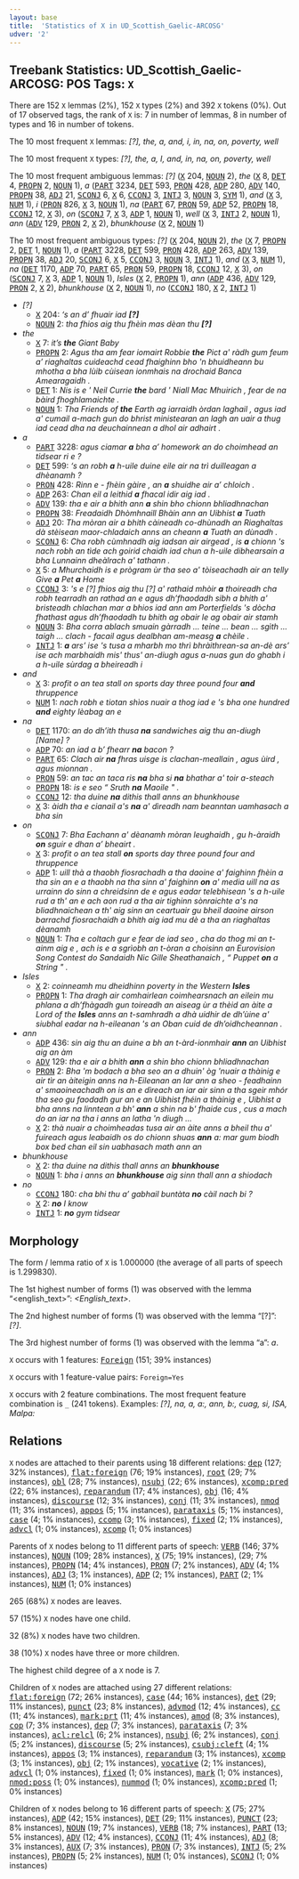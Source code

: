 ```yaml
---
layout: base
title:  'Statistics of X in UD_Scottish_Gaelic-ARCOSG'
udver: '2'
---
```


## Treebank Statistics: UD_Scottish_Gaelic-ARCOSG: POS Tags: `X`

There are 152 `X` lemmas (2%), 152 `X` types (2%) and 392 `X` tokens (0%).
Out of 17 observed tags, the rank of `X` is: 7 in number of lemmas, 8 in number of types and 16 in number of tokens.

The 10 most frequent `X` lemmas: <em>[?], the, a, and, i, in, na, on, poverty, well</em>

The 10 most frequent `X` types:  <em>[?], the, a, I, and, in, na, on, poverty, well</em>

The 10 most frequent ambiguous lemmas: <em>[?]</em> (<tt><a href="gd_arcosg-pos-X.html">X</a></tt> 204, <tt><a href="gd_arcosg-pos-NOUN.html">NOUN</a></tt> 2), <em>the</em> (<tt><a href="gd_arcosg-pos-X.html">X</a></tt> 8, <tt><a href="gd_arcosg-pos-DET.html">DET</a></tt> 4, <tt><a href="gd_arcosg-pos-PROPN.html">PROPN</a></tt> 2, <tt><a href="gd_arcosg-pos-NOUN.html">NOUN</a></tt> 1), <em>a</em> (<tt><a href="gd_arcosg-pos-PART.html">PART</a></tt> 3234, <tt><a href="gd_arcosg-pos-DET.html">DET</a></tt> 593, <tt><a href="gd_arcosg-pos-PRON.html">PRON</a></tt> 428, <tt><a href="gd_arcosg-pos-ADP.html">ADP</a></tt> 280, <tt><a href="gd_arcosg-pos-ADV.html">ADV</a></tt> 140, <tt><a href="gd_arcosg-pos-PROPN.html">PROPN</a></tt> 38, <tt><a href="gd_arcosg-pos-ADJ.html">ADJ</a></tt> 21, <tt><a href="gd_arcosg-pos-SCONJ.html">SCONJ</a></tt> 6, <tt><a href="gd_arcosg-pos-X.html">X</a></tt> 6, <tt><a href="gd_arcosg-pos-CCONJ.html">CCONJ</a></tt> 3, <tt><a href="gd_arcosg-pos-INTJ.html">INTJ</a></tt> 3, <tt><a href="gd_arcosg-pos-NOUN.html">NOUN</a></tt> 3, <tt><a href="gd_arcosg-pos-SYM.html">SYM</a></tt> 1), <em>and</em> (<tt><a href="gd_arcosg-pos-X.html">X</a></tt> 3, <tt><a href="gd_arcosg-pos-NUM.html">NUM</a></tt> 1), <em>i</em> (<tt><a href="gd_arcosg-pos-PRON.html">PRON</a></tt> 826, <tt><a href="gd_arcosg-pos-X.html">X</a></tt> 3, <tt><a href="gd_arcosg-pos-NOUN.html">NOUN</a></tt> 1), <em>na</em> (<tt><a href="gd_arcosg-pos-PART.html">PART</a></tt> 67, <tt><a href="gd_arcosg-pos-PRON.html">PRON</a></tt> 59, <tt><a href="gd_arcosg-pos-ADP.html">ADP</a></tt> 52, <tt><a href="gd_arcosg-pos-PROPN.html">PROPN</a></tt> 18, <tt><a href="gd_arcosg-pos-CCONJ.html">CCONJ</a></tt> 12, <tt><a href="gd_arcosg-pos-X.html">X</a></tt> 3), <em>on</em> (<tt><a href="gd_arcosg-pos-SCONJ.html">SCONJ</a></tt> 7, <tt><a href="gd_arcosg-pos-X.html">X</a></tt> 3, <tt><a href="gd_arcosg-pos-ADP.html">ADP</a></tt> 1, <tt><a href="gd_arcosg-pos-NOUN.html">NOUN</a></tt> 1), <em>well</em> (<tt><a href="gd_arcosg-pos-X.html">X</a></tt> 3, <tt><a href="gd_arcosg-pos-INTJ.html">INTJ</a></tt> 2, <tt><a href="gd_arcosg-pos-NOUN.html">NOUN</a></tt> 1), <em>ann</em> (<tt><a href="gd_arcosg-pos-ADV.html">ADV</a></tt> 129, <tt><a href="gd_arcosg-pos-PRON.html">PRON</a></tt> 2, <tt><a href="gd_arcosg-pos-X.html">X</a></tt> 2), <em>bhunkhouse</em> (<tt><a href="gd_arcosg-pos-X.html">X</a></tt> 2, <tt><a href="gd_arcosg-pos-NOUN.html">NOUN</a></tt> 1)

The 10 most frequent ambiguous types:  <em>[?]</em> (<tt><a href="gd_arcosg-pos-X.html">X</a></tt> 204, <tt><a href="gd_arcosg-pos-NOUN.html">NOUN</a></tt> 2), <em>the</em> (<tt><a href="gd_arcosg-pos-X.html">X</a></tt> 7, <tt><a href="gd_arcosg-pos-PROPN.html">PROPN</a></tt> 2, <tt><a href="gd_arcosg-pos-DET.html">DET</a></tt> 1, <tt><a href="gd_arcosg-pos-NOUN.html">NOUN</a></tt> 1), <em>a</em> (<tt><a href="gd_arcosg-pos-PART.html">PART</a></tt> 3228, <tt><a href="gd_arcosg-pos-DET.html">DET</a></tt> 599, <tt><a href="gd_arcosg-pos-PRON.html">PRON</a></tt> 428, <tt><a href="gd_arcosg-pos-ADP.html">ADP</a></tt> 263, <tt><a href="gd_arcosg-pos-ADV.html">ADV</a></tt> 139, <tt><a href="gd_arcosg-pos-PROPN.html">PROPN</a></tt> 38, <tt><a href="gd_arcosg-pos-ADJ.html">ADJ</a></tt> 20, <tt><a href="gd_arcosg-pos-SCONJ.html">SCONJ</a></tt> 6, <tt><a href="gd_arcosg-pos-X.html">X</a></tt> 5, <tt><a href="gd_arcosg-pos-CCONJ.html">CCONJ</a></tt> 3, <tt><a href="gd_arcosg-pos-NOUN.html">NOUN</a></tt> 3, <tt><a href="gd_arcosg-pos-INTJ.html">INTJ</a></tt> 1), <em>and</em> (<tt><a href="gd_arcosg-pos-X.html">X</a></tt> 3, <tt><a href="gd_arcosg-pos-NUM.html">NUM</a></tt> 1), <em>na</em> (<tt><a href="gd_arcosg-pos-DET.html">DET</a></tt> 1170, <tt><a href="gd_arcosg-pos-ADP.html">ADP</a></tt> 70, <tt><a href="gd_arcosg-pos-PART.html">PART</a></tt> 65, <tt><a href="gd_arcosg-pos-PRON.html">PRON</a></tt> 59, <tt><a href="gd_arcosg-pos-PROPN.html">PROPN</a></tt> 18, <tt><a href="gd_arcosg-pos-CCONJ.html">CCONJ</a></tt> 12, <tt><a href="gd_arcosg-pos-X.html">X</a></tt> 3), <em>on</em> (<tt><a href="gd_arcosg-pos-SCONJ.html">SCONJ</a></tt> 7, <tt><a href="gd_arcosg-pos-X.html">X</a></tt> 3, <tt><a href="gd_arcosg-pos-ADP.html">ADP</a></tt> 1, <tt><a href="gd_arcosg-pos-NOUN.html">NOUN</a></tt> 1), <em>Isles</em> (<tt><a href="gd_arcosg-pos-X.html">X</a></tt> 2, <tt><a href="gd_arcosg-pos-PROPN.html">PROPN</a></tt> 1), <em>ann</em> (<tt><a href="gd_arcosg-pos-ADP.html">ADP</a></tt> 436, <tt><a href="gd_arcosg-pos-ADV.html">ADV</a></tt> 129, <tt><a href="gd_arcosg-pos-PRON.html">PRON</a></tt> 2, <tt><a href="gd_arcosg-pos-X.html">X</a></tt> 2), <em>bhunkhouse</em> (<tt><a href="gd_arcosg-pos-X.html">X</a></tt> 2, <tt><a href="gd_arcosg-pos-NOUN.html">NOUN</a></tt> 1), <em>no</em> (<tt><a href="gd_arcosg-pos-CCONJ.html">CCONJ</a></tt> 180, <tt><a href="gd_arcosg-pos-X.html">X</a></tt> 2, <tt><a href="gd_arcosg-pos-INTJ.html">INTJ</a></tt> 1)


* <em>[?]</em>
  * <tt><a href="gd_arcosg-pos-X.html">X</a></tt> 204: <em>‘s an d’ fhuair iad <b>[?]</b></em>
  * <tt><a href="gd_arcosg-pos-NOUN.html">NOUN</a></tt> 2: <em>tha fhios aig thu fhèin mas dèan thu <b>[?]</b></em>
* <em>the</em>
  * <tt><a href="gd_arcosg-pos-X.html">X</a></tt> 7: <em>it’s <b>the</b> Giant Baby</em>
  * <tt><a href="gd_arcosg-pos-PROPN.html">PROPN</a></tt> 2: <em>Agus tha am fear iomairt Robbie <b>the</b> Pict a' ràdh gum feum a’ riaghaltas cuideachd cead fhaighinn bho 'n bhuidheann bu mhotha a bha lùib cùisean ionmhais na drochaid Banca Amearagaidh .</em>
  * <tt><a href="gd_arcosg-pos-DET.html">DET</a></tt> 1: <em>Nis is e ' Neil Currie <b>the</b> bard ' Niall Mac Mhuirich , fear de na bàird fhoghlamaichte .</em>
  * <tt><a href="gd_arcosg-pos-NOUN.html">NOUN</a></tt> 1: <em>Tha Friends of <b>the</b> Earth ag iarraidh òrdan laghail , agus iad a' cumail a-mach gun do bhrist ministearan an lagh an uair a thug iad cead dha na deuchainnean a dhol air adhairt .</em>
* <em>a</em>
  * <tt><a href="gd_arcosg-pos-PART.html">PART</a></tt> 3228: <em>agus ciamar <b>a</b> bha a’ homework an do choimhead an tidsear ri e ?</em>
  * <tt><a href="gd_arcosg-pos-DET.html">DET</a></tt> 599: <em>‘s an robh <b>a</b> h-uile duine eile air na trì duilleagan a dhèanamh ?</em>
  * <tt><a href="gd_arcosg-pos-PRON.html">PRON</a></tt> 428: <em>Rinn e - fhèin gàire , an <b>a</b> shuidhe air a’ chloich .</em>
  * <tt><a href="gd_arcosg-pos-ADP.html">ADP</a></tt> 263: <em>Chan eil a leithid <b>a</b> fhacal idir aig iad .</em>
  * <tt><a href="gd_arcosg-pos-ADV.html">ADV</a></tt> 139: <em>tha e air a bhith ann <b>a</b> shin bho chionn bhliadhnachan</em>
  * <tt><a href="gd_arcosg-pos-PROPN.html">PROPN</a></tt> 38: <em>Freadaidh Dhòmhnaill Bhàin ann an Uibhist <b>a</b> Tuath</em>
  * <tt><a href="gd_arcosg-pos-ADJ.html">ADJ</a></tt> 20: <em>Tha mòran air a bhith càineadh co-dhùnadh an Riaghaltas dà stèisean maor-chladaich anns an cheann <b>a</b> Tuath an dùnadh .</em>
  * <tt><a href="gd_arcosg-pos-SCONJ.html">SCONJ</a></tt> 6: <em>Cha robh cùmhnadh aig iadsan air airgead , is <b>a</b> chionn 's nach robh an tìde ach goirid chaidh iad chun a h-uile dibhearsain a bha Lunnainn dheàlrach a' tathann .</em>
  * <tt><a href="gd_arcosg-pos-X.html">X</a></tt> 5: <em>a Mhurchaidh is e prògram ùr tha seo a' tòiseachadh air an telly Give <b>a</b> Pet <b>a</b> Home</em>
  * <tt><a href="gd_arcosg-pos-CCONJ.html">CCONJ</a></tt> 3: <em>'s e [?] fhios aig thu [?] a' rathaid mhòir <b>a</b> thoireadh cha robh tearradh an rathad an e agus dh’fhaodadh sibh a bhith a' bristeadh chlachan mar a bhios iad ann am Porterfields 's dòcha fhathast agus dh’fhaodadh tu bhith ag obair le ag obair air stamh</em>
  * <tt><a href="gd_arcosg-pos-NOUN.html">NOUN</a></tt> 3: <em>Bha corra ablach smuain gàrradh ... teine ... bean ... sgìth ... taigh ... clach - facail agus dealbhan am-measg <b>a</b> chèile .</em>
  * <tt><a href="gd_arcosg-pos-INTJ.html">INTJ</a></tt> 1: <em><b>a</b> ars’ ise 's tusa a mharbh mo thrì bhràithrean-sa an-dè ars’ ise ach marbhaidh mis' thus' an-diugh agus a-nuas gun do ghabh i a h-uile sùrdag a bheireadh i</em>
* <em>and</em>
  * <tt><a href="gd_arcosg-pos-X.html">X</a></tt> 3: <em>profit o an tea stall on sports day three pound four <b>and</b> thruppence</em>
  * <tt><a href="gd_arcosg-pos-NUM.html">NUM</a></tt> 1: <em>nach robh e tiotan shìos nuair a thog iad e 's bha one hundred <b>and</b> eighty lèabag an e</em>
* <em>na</em>
  * <tt><a href="gd_arcosg-pos-DET.html">DET</a></tt> 1170: <em>an do dh’ith thusa <b>na</b> sandwiches aig thu an-diugh [Name] ?</em>
  * <tt><a href="gd_arcosg-pos-ADP.html">ADP</a></tt> 70: <em>an iad a b’ fhearr <b>na</b> bacon ?</em>
  * <tt><a href="gd_arcosg-pos-PART.html">PART</a></tt> 65: <em>Clach air <b>na</b> fhras uisge is clachan-meallain , agus ùird , agus mionnan .</em>
  * <tt><a href="gd_arcosg-pos-PRON.html">PRON</a></tt> 59: <em>an tac an taca ris <b>na</b> bha si <b>na</b> bhathar a' toir a-steach</em>
  * <tt><a href="gd_arcosg-pos-PROPN.html">PROPN</a></tt> 18: <em>is e seo “ Sruth <b>na</b> Maoile " .</em>
  * <tt><a href="gd_arcosg-pos-CCONJ.html">CCONJ</a></tt> 12: <em>tha duine <b>na</b> dithis thall anns an bhunkhouse</em>
  * <tt><a href="gd_arcosg-pos-X.html">X</a></tt> 3: <em>àidh tha e cianail a's <b>na</b> a' dìreadh nam beanntan uamhasach a bha sin</em>
* <em>on</em>
  * <tt><a href="gd_arcosg-pos-SCONJ.html">SCONJ</a></tt> 7: <em>Bha Eachann a' dèanamh mòran leughaidh , gu h-àraidh <b>on</b> sguir e dhan a’ bheairt .</em>
  * <tt><a href="gd_arcosg-pos-X.html">X</a></tt> 3: <em>profit o an tea stall <b>on</b> sports day three pound four and thruppence</em>
  * <tt><a href="gd_arcosg-pos-ADP.html">ADP</a></tt> 1: <em>uill thà a thaobh fiosrachadh a tha daoine a' faighinn fhèin a tha sin an e a thaobh na tha sinn a' faighinn <b>on</b> a' media uill na as urrainn do sinn a chreidsinn de e agus eadar telebhisean 's a h-uile rud a th' an e ach aon rud a tha air tighinn sònraichte a's na bliadhnaichean a th' aig sinn an ceartuair gu bheil daoine airson barrachd fiosrachaidh a bhith aig iad mu dè a tha an riaghaltas dèanamh</em>
  * <tt><a href="gd_arcosg-pos-NOUN.html">NOUN</a></tt> 1: <em>Tha e coltach gur e fear de iad seo , cha do thog mi an t-ainm aig e , ach is e a sgrìobh an t-òran a choisinn an Eurovision Song Contest do Sandaidh Nic Gille Sheathanaich , “ Puppet <b>on</b> a String " .</em>
* <em>Isles</em>
  * <tt><a href="gd_arcosg-pos-X.html">X</a></tt> 2: <em>coinneamh mu dheidhinn poverty in the Western <b>Isles</b></em>
  * <tt><a href="gd_arcosg-pos-PROPN.html">PROPN</a></tt> 1: <em>Tha dragh air comhairlean coimhearsnach an eilein mu phlana a dh’fhàgadh gun toireadh an aiseag ùr a thèid an àite a Lord of the <b>Isles</b> anns an t-samhradh a dhà uidhir de dh’ùine a' siubhal eadar na h-eileanan 's an Oban cuid de dh’oidhcheannan .</em>
* <em>ann</em>
  * <tt><a href="gd_arcosg-pos-ADP.html">ADP</a></tt> 436: <em>sin aig thu an duine a bh an t-àrd-ionmhair <b>ann</b> an Uibhist aig an àm</em>
  * <tt><a href="gd_arcosg-pos-ADV.html">ADV</a></tt> 129: <em>tha e air a bhith <b>ann</b> a shin bho chionn bhliadhnachan</em>
  * <tt><a href="gd_arcosg-pos-PRON.html">PRON</a></tt> 2: <em>Bha 'm bodach a bha seo an a dhuin' òg 'nuair a thàinig e air tìr an àiteigin anns na h-Eileanan an Iar ann a sheo - feadhainn a' smaoineachadh on is an e dìreach an iar air sinn a tha sgeir mhór tha seo gu faodadh gur an e an Uibhist fhéin a thàinig e , Uibhist a bha anns na linntean a bh' <b>ann</b> a shin na b' fhaide cus , cus a mach do an iar na tha i anns an latha 'n diugh ...</em>
  * <tt><a href="gd_arcosg-pos-X.html">X</a></tt> 2: <em>thà nuair a choimheadas tusa air an àite anns a bheil thu a' fuireach agus leabaidh os do chionn shuas <b>ann</b> a: mar gum biodh box bed chan eil sin uabhasach math ann an</em>
* <em>bhunkhouse</em>
  * <tt><a href="gd_arcosg-pos-X.html">X</a></tt> 2: <em>tha duine na dithis thall anns an <b>bhunkhouse</b></em>
  * <tt><a href="gd_arcosg-pos-NOUN.html">NOUN</a></tt> 1: <em>bha i anns an <b>bhunkhouse</b> aig sinn thall ann a shiodach</em>
* <em>no</em>
  * <tt><a href="gd_arcosg-pos-CCONJ.html">CCONJ</a></tt> 180: <em>cha bhi thu a’ gabhail buntàta <b>no</b> càil nach bi ?</em>
  * <tt><a href="gd_arcosg-pos-X.html">X</a></tt> 2: <em><b>no</b> I know</em>
  * <tt><a href="gd_arcosg-pos-INTJ.html">INTJ</a></tt> 1: <em><b>no</b> gym tidsear</em>

## Morphology

The form / lemma ratio of `X` is 1.000000 (the average of all parts of speech is 1.299830).

The 1st highest number of forms (1) was observed with the lemma “<english_text>”: <em><English_text></em>.

The 2nd highest number of forms (1) was observed with the lemma “[?]”: <em>[?]</em>.

The 3rd highest number of forms (1) was observed with the lemma “a”: <em>a</em>.

`X` occurs with 1 features: <tt><a href="gd_arcosg-feat-Foreign.html">Foreign</a></tt> (151; 39% instances)

`X` occurs with 1 feature-value pairs: `Foreign=Yes`

`X` occurs with 2 feature combinations.
The most frequent feature combination is `_` (241 tokens).
Examples: <em>[?], na, a, a:, ann, b:, cuag, si, ISA, Malpa:</em>


## Relations

`X` nodes are attached to their parents using 18 different relations: <tt><a href="gd_arcosg-dep-dep.html">dep</a></tt> (127; 32% instances), <tt><a href="gd_arcosg-dep-flat-foreign.html">flat:foreign</a></tt> (76; 19% instances), <tt><a href="gd_arcosg-dep-root.html">root</a></tt> (29; 7% instances), <tt><a href="gd_arcosg-dep-obl.html">obl</a></tt> (28; 7% instances), <tt><a href="gd_arcosg-dep-nsubj.html">nsubj</a></tt> (22; 6% instances), <tt><a href="gd_arcosg-dep-xcomp-pred.html">xcomp:pred</a></tt> (22; 6% instances), <tt><a href="gd_arcosg-dep-reparandum.html">reparandum</a></tt> (17; 4% instances), <tt><a href="gd_arcosg-dep-obj.html">obj</a></tt> (16; 4% instances), <tt><a href="gd_arcosg-dep-discourse.html">discourse</a></tt> (12; 3% instances), <tt><a href="gd_arcosg-dep-conj.html">conj</a></tt> (11; 3% instances), <tt><a href="gd_arcosg-dep-nmod.html">nmod</a></tt> (11; 3% instances), <tt><a href="gd_arcosg-dep-appos.html">appos</a></tt> (5; 1% instances), <tt><a href="gd_arcosg-dep-parataxis.html">parataxis</a></tt> (5; 1% instances), <tt><a href="gd_arcosg-dep-case.html">case</a></tt> (4; 1% instances), <tt><a href="gd_arcosg-dep-ccomp.html">ccomp</a></tt> (3; 1% instances), <tt><a href="gd_arcosg-dep-fixed.html">fixed</a></tt> (2; 1% instances), <tt><a href="gd_arcosg-dep-advcl.html">advcl</a></tt> (1; 0% instances), <tt><a href="gd_arcosg-dep-xcomp.html">xcomp</a></tt> (1; 0% instances)

Parents of `X` nodes belong to 11 different parts of speech: <tt><a href="gd_arcosg-pos-VERB.html">VERB</a></tt> (146; 37% instances), <tt><a href="gd_arcosg-pos-NOUN.html">NOUN</a></tt> (109; 28% instances), <tt><a href="gd_arcosg-pos-X.html">X</a></tt> (75; 19% instances),  (29; 7% instances), <tt><a href="gd_arcosg-pos-PROPN.html">PROPN</a></tt> (14; 4% instances), <tt><a href="gd_arcosg-pos-PRON.html">PRON</a></tt> (7; 2% instances), <tt><a href="gd_arcosg-pos-ADV.html">ADV</a></tt> (4; 1% instances), <tt><a href="gd_arcosg-pos-ADJ.html">ADJ</a></tt> (3; 1% instances), <tt><a href="gd_arcosg-pos-ADP.html">ADP</a></tt> (2; 1% instances), <tt><a href="gd_arcosg-pos-PART.html">PART</a></tt> (2; 1% instances), <tt><a href="gd_arcosg-pos-NUM.html">NUM</a></tt> (1; 0% instances)

265 (68%) `X` nodes are leaves.

57 (15%) `X` nodes have one child.

32 (8%) `X` nodes have two children.

38 (10%) `X` nodes have three or more children.

The highest child degree of a `X` node is 7.

Children of `X` nodes are attached using 27 different relations: <tt><a href="gd_arcosg-dep-flat-foreign.html">flat:foreign</a></tt> (72; 26% instances), <tt><a href="gd_arcosg-dep-case.html">case</a></tt> (44; 16% instances), <tt><a href="gd_arcosg-dep-det.html">det</a></tt> (29; 11% instances), <tt><a href="gd_arcosg-dep-punct.html">punct</a></tt> (23; 8% instances), <tt><a href="gd_arcosg-dep-advmod.html">advmod</a></tt> (12; 4% instances), <tt><a href="gd_arcosg-dep-cc.html">cc</a></tt> (11; 4% instances), <tt><a href="gd_arcosg-dep-mark-prt.html">mark:prt</a></tt> (11; 4% instances), <tt><a href="gd_arcosg-dep-amod.html">amod</a></tt> (8; 3% instances), <tt><a href="gd_arcosg-dep-cop.html">cop</a></tt> (7; 3% instances), <tt><a href="gd_arcosg-dep-dep.html">dep</a></tt> (7; 3% instances), <tt><a href="gd_arcosg-dep-parataxis.html">parataxis</a></tt> (7; 3% instances), <tt><a href="gd_arcosg-dep-acl-relcl.html">acl:relcl</a></tt> (6; 2% instances), <tt><a href="gd_arcosg-dep-nsubj.html">nsubj</a></tt> (6; 2% instances), <tt><a href="gd_arcosg-dep-conj.html">conj</a></tt> (5; 2% instances), <tt><a href="gd_arcosg-dep-discourse.html">discourse</a></tt> (5; 2% instances), <tt><a href="gd_arcosg-dep-csubj-cleft.html">csubj:cleft</a></tt> (4; 1% instances), <tt><a href="gd_arcosg-dep-appos.html">appos</a></tt> (3; 1% instances), <tt><a href="gd_arcosg-dep-reparandum.html">reparandum</a></tt> (3; 1% instances), <tt><a href="gd_arcosg-dep-xcomp.html">xcomp</a></tt> (3; 1% instances), <tt><a href="gd_arcosg-dep-obj.html">obj</a></tt> (2; 1% instances), <tt><a href="gd_arcosg-dep-vocative.html">vocative</a></tt> (2; 1% instances), <tt><a href="gd_arcosg-dep-advcl.html">advcl</a></tt> (1; 0% instances), <tt><a href="gd_arcosg-dep-fixed.html">fixed</a></tt> (1; 0% instances), <tt><a href="gd_arcosg-dep-mark.html">mark</a></tt> (1; 0% instances), <tt><a href="gd_arcosg-dep-nmod-poss.html">nmod:poss</a></tt> (1; 0% instances), <tt><a href="gd_arcosg-dep-nummod.html">nummod</a></tt> (1; 0% instances), <tt><a href="gd_arcosg-dep-xcomp-pred.html">xcomp:pred</a></tt> (1; 0% instances)

Children of `X` nodes belong to 16 different parts of speech: <tt><a href="gd_arcosg-pos-X.html">X</a></tt> (75; 27% instances), <tt><a href="gd_arcosg-pos-ADP.html">ADP</a></tt> (42; 15% instances), <tt><a href="gd_arcosg-pos-DET.html">DET</a></tt> (29; 11% instances), <tt><a href="gd_arcosg-pos-PUNCT.html">PUNCT</a></tt> (23; 8% instances), <tt><a href="gd_arcosg-pos-NOUN.html">NOUN</a></tt> (19; 7% instances), <tt><a href="gd_arcosg-pos-VERB.html">VERB</a></tt> (18; 7% instances), <tt><a href="gd_arcosg-pos-PART.html">PART</a></tt> (13; 5% instances), <tt><a href="gd_arcosg-pos-ADV.html">ADV</a></tt> (12; 4% instances), <tt><a href="gd_arcosg-pos-CCONJ.html">CCONJ</a></tt> (11; 4% instances), <tt><a href="gd_arcosg-pos-ADJ.html">ADJ</a></tt> (8; 3% instances), <tt><a href="gd_arcosg-pos-AUX.html">AUX</a></tt> (7; 3% instances), <tt><a href="gd_arcosg-pos-PRON.html">PRON</a></tt> (7; 3% instances), <tt><a href="gd_arcosg-pos-INTJ.html">INTJ</a></tt> (5; 2% instances), <tt><a href="gd_arcosg-pos-PROPN.html">PROPN</a></tt> (5; 2% instances), <tt><a href="gd_arcosg-pos-NUM.html">NUM</a></tt> (1; 0% instances), <tt><a href="gd_arcosg-pos-SCONJ.html">SCONJ</a></tt> (1; 0% instances)

